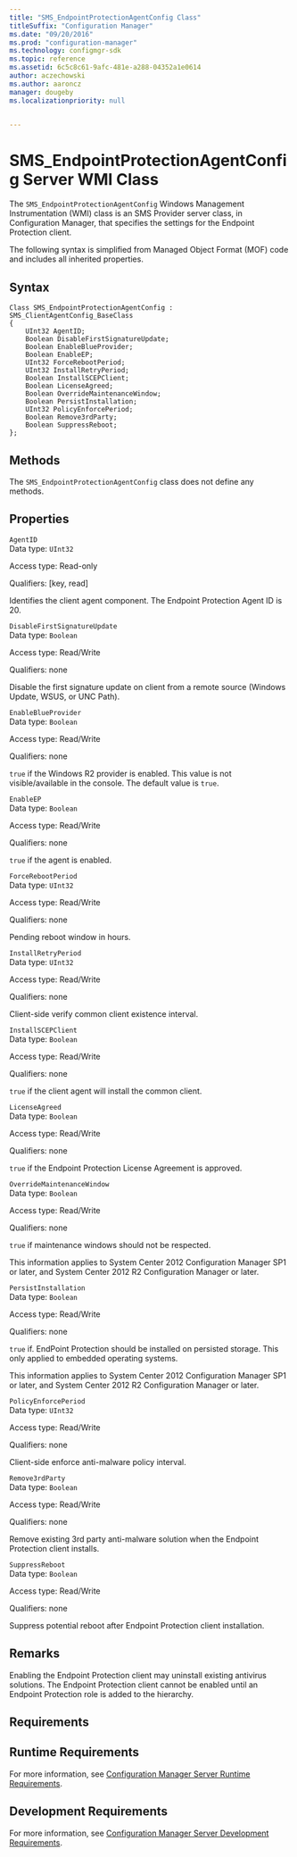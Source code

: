 ```yaml
---
title: "SMS_EndpointProtectionAgentConfig Class"
titleSuffix: "Configuration Manager"
ms.date: "09/20/2016"
ms.prod: "configuration-manager"
ms.technology: configmgr-sdk
ms.topic: reference
ms.assetid: 6c5c8c61-9afc-481e-a288-04352a1e0614
author: aczechowski
ms.author: aaroncz
manager: dougeby
ms.localizationpriority: null


---
```

# SMS_EndpointProtectionAgentConfig Server WMI Class
The `SMS_EndpointProtectionAgentConfig` Windows Management Instrumentation (WMI) class is an SMS Provider server class, in Configuration Manager, that specifies the settings for the Endpoint Protection client.  

 The following syntax is simplified from Managed Object Format (MOF) code and includes all inherited properties.  

## Syntax  

```  
Class SMS_EndpointProtectionAgentConfig : SMS_ClientAgentConfig_BaseClass  
{  
    UInt32 AgentID;  
    Boolean DisableFirstSignatureUpdate;  
    Boolean EnableBlueProvider;  
    Boolean EnableEP;  
    UInt32 ForceRebootPeriod;  
    UInt32 InstallRetryPeriod;  
    Boolean InstallSCEPClient;  
    Boolean LicenseAgreed;  
    Boolean OverrideMaintenanceWindow;  
    Boolean PersistInstallation;  
    UInt32 PolicyEnforcePeriod;  
    Boolean Remove3rdParty;  
    Boolean SuppressReboot;  
};  
```  

## Methods  
 The `SMS_EndpointProtectionAgentConfig` class does not define any methods.  

## Properties  
 `AgentID`  
 Data type: `UInt32`  

 Access type: Read-only  

 Qualifiers: [key, read]  

 Identifies the client agent component. The Endpoint Protection Agent ID is 20.  

 `DisableFirstSignatureUpdate`  
 Data type: `Boolean`  

 Access type: Read/Write  

 Qualifiers: none  

 Disable the first signature update on client from a remote source (Windows Update, WSUS, or UNC Path).  

 `EnableBlueProvider`  
 Data type: `Boolean`  

 Access type: Read/Write  

 Qualifiers: none  

 `true` if the Windows R2 provider is enabled. This value is not visible/available in the console. The default value is `true`.  

 `EnableEP`  
 Data type: `Boolean`  

 Access type: Read/Write  

 Qualifiers: none  

 `true` if the agent is enabled.  

 `ForceRebootPeriod`  
 Data type: `UInt32`  

 Access type: Read/Write  

 Qualifiers: none  

 Pending reboot window in hours.  

 `InstallRetryPeriod`  
 Data type: `UInt32`  

 Access type: Read/Write  

 Qualifiers: none  

 Client-side verify common client existence interval.  

 `InstallSCEPClient`  
 Data type: `Boolean`  

 Access type: Read/Write  

 Qualifiers: none  

 `true` if the client agent will install the common client.  

 `LicenseAgreed`  
 Data type: `Boolean`  

 Access type: Read/Write  

 Qualifiers: none  

 `true` if the Endpoint Protection License Agreement is approved.  

 `OverrideMaintenanceWindow`  
 Data type: `Boolean`  

 Access type: Read/Write  

 Qualifiers: none  

 `true` if maintenance windows should not be respected.  

 This information applies to System Center 2012 Configuration Manager SP1 or later, and System Center 2012 R2 Configuration Manager or later.  

 `PersistInstallation`  
 Data type: `Boolean`  

 Access type: Read/Write  

 Qualifiers: none  

 `true` if. EndPoint Protection should be installed on persisted storage. This only applied to embedded operating systems.  

 This information applies to System Center 2012 Configuration Manager SP1 or later, and System Center 2012 R2 Configuration Manager or later.  

 `PolicyEnforcePeriod`  
 Data type: `UInt32`  

 Access type: Read/Write  

 Qualifiers: none  

 Client-side enforce anti-malware policy interval.  

 `Remove3rdParty`  
 Data type: `Boolean`  

 Access type: Read/Write  

 Qualifiers: none  

 Remove existing 3rd party anti-malware solution when the Endpoint Protection client installs.  

 `SuppressReboot`  
 Data type: `Boolean`  

 Access type: Read/Write  

 Qualifiers: none  

 Suppress potential reboot after Endpoint Protection client installation.  

## Remarks  
 Enabling the Endpoint Protection client may uninstall existing antivirus solutions.  The Endpoint Protection client cannot be enabled until an Endpoint Protection role is added to the hierarchy.  

## Requirements  

## Runtime Requirements  
 For more information, see [Configuration Manager Server Runtime Requirements](../../../../../develop/core/reqs/server-runtime-requirements.md).  

## Development Requirements  
 For more information, see [Configuration Manager Server Development Requirements](../../../../../develop/core/reqs/server-development-requirements.md).
